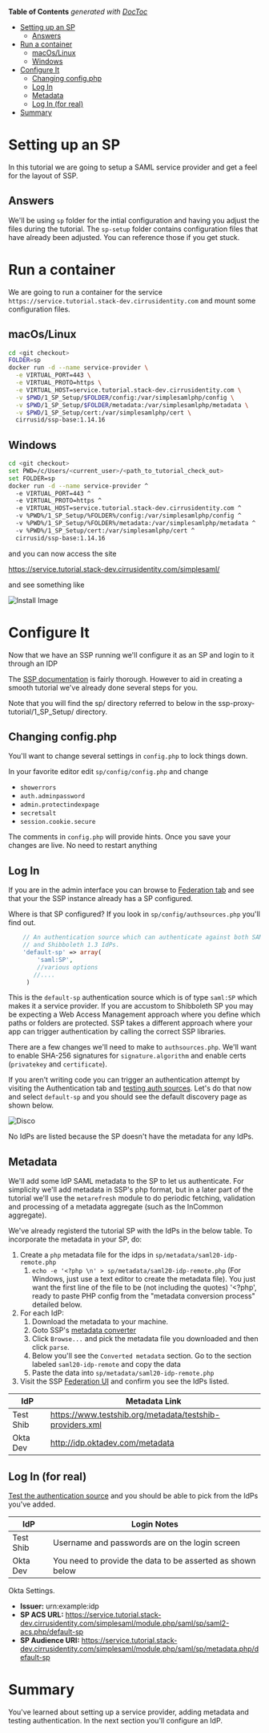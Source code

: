 <!-- START doctoc generated TOC please keep comment here to allow auto update -->
<!-- DON'T EDIT THIS SECTION, INSTEAD RE-RUN doctoc TO UPDATE -->
**Table of Contents**  *generated with [DocToc](https://github.com/thlorenz/doctoc)*

- [Setting up an SP](#setting-up-an-sp)
  - [Answers](#answers)
- [Run a container](#run-a-container)
  - [macOs/Linux](#macoslinux)
  - [Windows](#windows)
- [Configure It](#configure-it)
  - [Changing config.php](#changing-configphp)
  - [Log In](#log-in)
  - [Metadata](#metadata)
  - [Log In (for real)](#log-in-for-real)
- [Summary](#summary)

<!-- END doctoc generated TOC please keep comment here to allow auto update -->


# Setting up an SP

In this tutorial we are going to setup a SAML service provider and get a feel for the layout of SSP.

## Answers

We'll be using `sp` folder for the intial configuration and having you
adjust the files during the tutorial. The `sp-setup` folder contains configuration files that
have already been adjusted. You can reference those if you get stuck.


# Run a container

We are going to run a container for the service `https://service.tutorial.stack-dev.cirrusidentity.com`
and mount some configuration files.

## macOs/Linux

```bash
cd <git checkout>
FOLDER=sp
docker run -d --name service-provider \
  -e VIRTUAL_PORT=443 \
  -e VIRTUAL_PROTO=https \
  -e VIRTUAL_HOST=service.tutorial.stack-dev.cirrusidentity.com \
  -v $PWD/1_SP_Setup/$FOLDER/config:/var/simplesamlphp/config \
  -v $PWD/1_SP_Setup/$FOLDER/metadata:/var/simplesamlphp/metadata \
  -v $PWD/1_SP_Setup/cert:/var/simplesamlphp/cert \
  cirrusid/ssp-base:1.14.16
```

## Windows

```bash
cd <git checkout>
set PWD=/c/Users/<current_user>/<path_to_tutorial_check_out>
set FOLDER=sp
docker run -d --name service-provider ^
  -e VIRTUAL_PORT=443 ^
  -e VIRTUAL_PROTO=https ^
  -e VIRTUAL_HOST=service.tutorial.stack-dev.cirrusidentity.com ^
  -v %PWD%/1_SP_Setup/%FOLDER%/config:/var/simplesamlphp/config ^
  -v %PWD%/1_SP_Setup/%FOLDER%/metadata:/var/simplesamlphp/metadata ^
  -v %PWD%/1_SP_Setup/cert:/var/simplesamlphp/cert ^
  cirrusid/ssp-base:1.14.16
```

and you can now access the site

https://service.tutorial.stack-dev.cirrusidentity.com/simplesaml/

and see something like

![Install Image](./img/ssp_install_page.png)

# Configure It

Now that we have an SSP running we'll configure it as an SP and login to it through an IDP

The [SSP documentation](https://simplesamlphp.org/docs/stable) is fairly thorough. However to aid in creating a smooth tutorial we've already done several steps for you.

Note that you will find the sp/ directory referred to below in the ssp-proxy-tutorial/1\_SP\_Setup/ directory.

## Changing config.php

You'll want to change several settings in `config.php` to lock things down.

In your favorite editor edit `sp/config/config.php` and change 

* `showerrors`
* `auth.adminpassword`
* `admin.protectindexpage`
* `secretsalt`
* `session.cookie.secure`

The comments in `config.php` will provide hints. Once you save your changes are live. No need to restart anything

## Log In

If you are in the admin interface you can browse to [Federation
tab](https://service.tutorial.stack-dev.cirrusidentity.com/simplesaml/module.php/core/frontpage_federation.php)
and see that your the SSP instance already has a SP configured.

Where is that SP configured? If you look in `sp/config/authsources.php` you'll find out.

```php
    // An authentication source which can authenticate against both SAML 2.0
    // and Shibboleth 1.3 IdPs.
    'default-sp' => array(
        'saml:SP',
        //various options
       //....
     )
```

This is the `default-sp` authentication source which is of type
`saml:SP` which makes it a service provider. If you are accustom to
Shibboleth SP you may be expecting a Web Access Management approach
where you define which paths or folders are protected. SSP takes a
different approach where your app can trigger authentication by
calling the correct SSP libraries.

There are a few changes we'll need to make to `authsources.php`.
We'll want to enable SHA-256 signatures for `signature.algorithm` and
enable certs (`privatekey` and `certificate`).

If you aren't writing code you can trigger an authentication attempt
by visiting the Authentication tab and [testing auth
sources](https://service.tutorial.stack-dev.cirrusidentity.com/simplesaml/module.php/core/authenticate.php). Let's
do that now and select `default-sp` and you should see the default
discovery page as shown below.

![Disco](./img/select-idp.png)

No IdPs are listed because the SP doesn't have the metadata for any IdPs.

## Metadata

We'll add some IdP SAML metadata to the SP to let us authenticate. For simplicity we'll add metadata in SSP's php format, but in a later part of the tutorial we'll use the `metarefresh` module to do periodic fetching, validation and processing of a metadata aggregate (such as the InCommon aggregate).

We've already registerd the tutorial SP with the IdPs in the below table.
To incorporate the metadata in your SP, do:

1. Create a `php` metadata file for the idps in `sp/metadata/saml20-idp-remote.php`
   1. `echo -e '<?php \n' > sp/metadata/saml20-idp-remote.php` (For Windows, just use a text editor to create the metadata file). You just want the first line of the file to be (not including the quotes) '<?php', ready to paste PHP config from the "metadata conversion process" detailed below.
1. For each IdP:
   1. Download the metadata to your machine.
   2. Goto SSP's [metadata converter](https://service.tutorial.stack-dev.cirrusidentity.com/simplesaml/admin/metadata-converter.php)
   3. Click `Browse...` and pick the metadata file you downloaded and then click `parse`.
   4. Below you'll see the `Converted metadata` section. Go to the section labeled `saml20-idp-remote` and copy the data
   5. Paste the data into `sp/metadata/saml20-idp-remote.php`
1. Visit the SSP [Federation UI](https://service.tutorial.stack-dev.cirrusidentity.com/simplesaml/module.php/core/frontpage_federation.php) and confirm you see the IdPs listed.

| IdP | Metadata Link |
| --- | --- | 
| Test Shib | https://www.testshib.org/metadata/testshib-providers.xml |
| Okta Dev | http://idp.oktadev.com/metadata |


## Log In (for real)

[Test the authentication source](https://service.tutorial.stack-dev.cirrusidentity.com/simplesaml/module.php/core/authenticate.php?as=default-sp) and you should be able to pick from the IdPs you've added.

| IdP | Login Notes |
| --- | --- |
| Test Shib | Username and passwords are on the login screen |
| Okta Dev | You need to provide the data to be asserted as shown below |


Okta Settings. 

-  **Issuer:** urn:example:idp
-  **SP ACS URL:** https://service.tutorial.stack-dev.cirrusidentity.com/simplesaml/module.php/saml/sp/saml2-acs.php/default-sp
-  **SP Audience URI:** https://service.tutorial.stack-dev.cirrusidentity.com/simplesaml/module.php/saml/sp/metadata.php/default-sp


# Summary

You've learned about setting up a service provider, adding metadata and testing authentication.
In the next section you'll configure an IdP.
